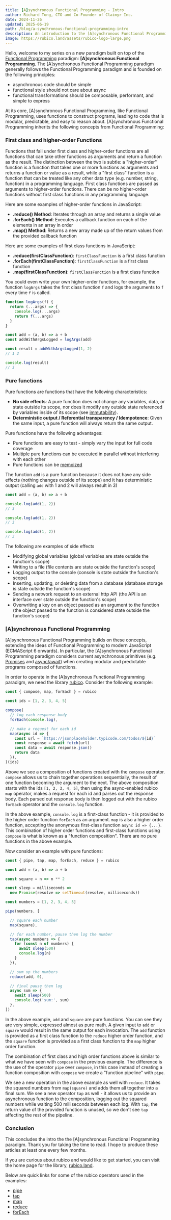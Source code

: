 ```yaml
---
title: [A]synchronous Functional Programming - Intro
author: Richard Tong, CTO and Co-Founder of Claimyr Inc.
date: 2024-11-26
updated: 2025-06-19
path: /blog/a-synchronous-functional-programming-intro
description: An introduction to the [A]synchronous Functional Programming paradigm
image: https://rubico.land/assets/rubico-logo-large.png
---
```


Hello, welcome to my series on a new paradigm built on top of the [Functional Programming](https://en.wikipedia.org/wiki/Functional_programming) paradigm: **[A]synchronous Functional Programming**. The [A]synchronous Functional Programming paradigm generally follows the Functional Programming paradigm and is founded on the following principles:

 * asynchronous code should be simple
 * functional style should not care about async
 * functional transformations should be composable, performant, and simple to express

At its core, [A]synchronous Functional Programming, like Functional Programming, uses functions to construct programs, leading to code that is modular, predictable, and easy to reason about. [A]synchronous Functional Programming inherits the following concepts from Functional Programming:

### First class and higher-order Functions

Functions that fall under first class and higher-order functions are all functions that can take other functions as arguments and return a function as the result. The distinction between the two is subtle: a "higher-order" function is a function that takes one or more functions as arguments and returns a function or value as a result, while a "first class" function is a function that can be treated like any other data type (e.g. number, string, function) in a programming language. First class functions are passed as arguments to higher-order functions. There can be no higher-order functions without first class functions in any programming language.

Here are some examples of higher-order functions in JavaScript:

 * **.reduce() Method**: Iterates through an array and returns a single value
 * **.forEach() Method**: Executes a callback function on each of the elements in an array in order
 * **.map() Method**: Returns a new array made up of the return values from the provided callback function

Here are some examples of first class functions in JavaScript:

 * **.reduce(firstClassFunction)**: `firstClassFunction` is a first class function
 * **.forEach(firstClassFunction)**: `firstClassFunction` is a first class function
 * **.map(firstClassFunction)**: `firstClassFunction` is a first class function

You could even write your own higher-order functions, for example, the function `logArgs` takes the first class function `f` and logs the arguments to `f` every time `f` is called.

```javascript [playground]
function logArgs(f) {
  return (...args) => {
    console.log(...args)
    return f(...args)
  }
}

const add = (a, b) => a + b
const addWithArgsLogged = logArgs(add)

const result = addWithArgsLogged(1, 2)
// 1 2

console.log(result)
// 3
```

### Pure functions

Pure functions are functions that have the following characteristics:

 * **No side effects**: A pure function does not change any variables, data, or state outside its scope, nor does it modify any outside state referenced by variables inside of its scope (see [immutability](https://en.wikipedia.org/wiki/Immutable_object)).
 * **Deterministic output / Referential transparency / Idempotence**: Given the same input, a pure function will always return the same output.

Pure functions have the following advantages:

 * Pure functions are easy to test - simply vary the input for full code coverage
 * Multiple pure functions can be executed in parallel without interfering with each other
 * Pure functions can be [memoized](https://en.wikipedia.org/wiki/Memoization)

The function `add` is a pure function because it does not have any side effects (nothing changes outside of its scope) and it has deterministic output (calling `add` with 1 and 2 will always result in 3)

```javascript [playground]
const add = (a, b) => a + b

console.log(add(1, 2))
// 3

console.log(add(1, 2))
// 3

console.log(add(1, 2))
// 3
```

The following are examples of side effects

 * Modifying global variables (global variables are state outside the function's scope)
 * Writing to a file (file contents are state outside the function's scope)
 * Logging output to the console (console is state outside the function's scope)
 * Inserting, updating, or deleting data from a database (database storage is state outside the function's scope)
 * Sending a network request to an external http API (the API is an interface over state outside the function's scope)
 * Overwriting a key on an object passed as an argument to the function (the object passed to the function is considered state outside the function's scope)

### [A]synchronous Functional Programming

[A]synchronous Functional Programming builds on these concepts, extending the ideas of Functional Programming to modern JavaScript (ECMAScript 6 onwards). In particular, the [A]synchronous Functional Programming paradigm considers current asynchronous primitives (e.g. [Promises](https://developer.mozilla.org/en-US/docs/Web/JavaScript/Reference/Global_Objects/Promise) and [async/await](https://developer.mozilla.org/en-US/docs/Web/JavaScript/Reference/Statements/async_function)) when creating modular and predictable programs composed of functions.

In order to operate in the [A]synchronous Functional Programming paradigm, we need the library [rubico](https://rubico.land/). Consider the following example:

```javascript [playground]
const { compose, map, forEach } = rubico

const ids = [1, 2, 3, 4, 5]

compose(
  // log each response body
  forEach(console.log),

  // make a request for each id
  map(async id => {
    const url = `https://jsonplaceholder.typicode.com/todos/${id}`
    const response = await fetch(url)
    const data = await response.json()
    return data
  }),
)(ids)
```

Above we see a composition of functions created with the `compose` operator. `compose` allows us to chain together operations sequentially, the result of one function becoming the argument to the next. The above composition starts with the ids `[1, 2, 3, 4, 5]`, then using the async-enabled rubico `map` operator, makes a request for each id and parses out the response body. Each parsed out response body is then logged out with the rubico `forEach` operator and the `console.log` function.

In the above example, `console.log` is a first-class function - it is provided to the higher order function `forEach` as an argument. `map` is also a higher order function, accepting the anonymous first-class function `async id => {...}`. This combination of higher order functions and first-class functions using `compose` is what is known as a "function composition". There are no pure functions in the above example.

Now consider an example with pure functions:

```javascript [playground]
const { pipe, tap, map, forEach, reduce } = rubico

const add = (a, b) => a + b

const square = n => n ** 2

const sleep = milliseconds =>
  new Promise(resolve => setTimeout(resolve, milliseconds))

const numbers = [1, 2, 3, 4, 5]

pipe(numbers, [

  // square each number
  map(square),

  // for each number, pause then log the number
  tap(async numbers => {
    for (const n of numbers) {
      await sleep(500)
      console.log(n)
    }
  }),

  // sum up the numbers
  reduce(add, 0),

  // final pause then log
  async sum => {
    await sleep(500)
    console.log('sum:', sum)
  },
])
```

In the above example, `add` and `square` are pure functions. You can see they are very simple, expressed almost as pure math. A given input to `add` or `square` would result in the same output for each invocation. The `add` function is provided as a first class function to the `reduce` higher order function, and the `square` function is provided as a first class function to the `map` higher order function.

The combination of first class and high order functions above is similar to what we have seen with `compose` in the previous example. The difference is the use of the operator `pipe` over `compose`, in this case instead of creating a function composition with `compose` we create a "function pipeline" with `pipe`.

We see a new operation in the above example as well with `reduce`. It takes the squared numbers from `map(square)` and adds them all together into a final sum. We see a new operator `tap` as well - it allows us to provide an asynchronous function to the composition, logging out the squared numbers while waiting 500 milliseconds between each log. With `tap`, the return value of the provided function is unused, so we don't see `tap` affecting the rest of the pipeline.

### Conclusion

This concludes the intro the the [A]synchronous Functional Programming paradigm. Thank you for taking the time to read. I hope to produce these articles at least one every few months.

If you are curious about rubico and would like to get started, you can visit the home page for the library, [rubico.land](https://rubico.land/).

Below are quick links for some of the rubico operators used in the examples:
 * [pipe](https://rubico.land/docs/pipe)
 * [tap](https://rubico.land/docs/tap)
 * [map](https://rubico.land/docs/map)
 * [reduce](https://rubico.land/docs/reduce)
 * [forEach](https://rubico.land/docs/forEach)
